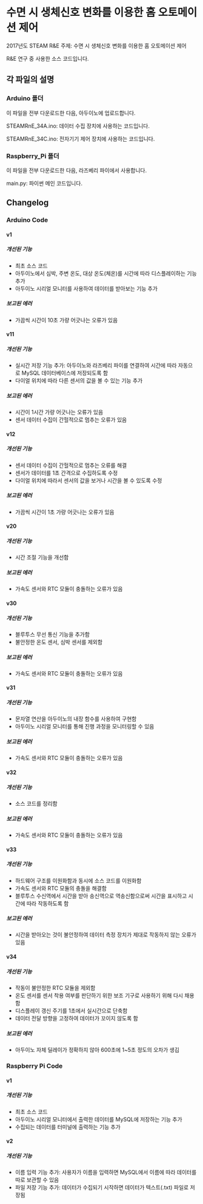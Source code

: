 # 수면 시 생체신호 변화를 이용한 홈 오토메이션 제어

2017년도 STEAM R&E
주제: 수면 시 생체신호 변화를 이용한 홈 오토메이션 제어

R&E 연구 중 사용한 소스 코드입니다.

## 각 파일의 설명

### Arduino 폴더

이 파일을 전부 다운로드한 다음, 아두이노에 업로드합니다.

STEAMRnE_34A.ino: 데이터 수집 장치에 사용하는 코드입니다.

STEAMRnE_34C.ino: 전자기기 제어 장치에 사용하는 코드입니다. 

### Raspberry_Pi 폴더

이 파일을 전부 다운로드한 다음, 라즈베리 파이에서 사용합니다.

main.py: 파이썬 메인 코드입니다.

## Changelog


### Arduino Code

#### v1
##### 개선된 기능
+ 최초 소스 코드
+ 아두이노에서 심박, 주변 온도, 대상 온도(체온)를 시간에 따라 디스플레이하는 기능 추가
+ 아두이노 시리얼 모니터를 사용하여 데이터를 받아보는 기능 추가
##### 보고된 에러
+ 가끔씩 시간이 10초 가량 어긋나는 오류가 있음

#### v11
##### 개선된 기능
+ 실시간 저장 기능 추가: 아두이노와 라즈베리 파이를 연결하여 시간에 따라 자동으로 MySQL 데이터베이스에 저장되도록 함
+ 다이얼 위치에 따라 다른 센서의 값을 볼 수 있는 기능 추가
##### 보고된 에러
+ 시간이 1시간 가량 어긋나는 오류가 있음
+ 센서 데이터 수집이 간헐적으로 멈추는 오류가 있음

#### v12
##### 개선된 기능
+ 센서 데이터 수집이 간헐적으로 멈추는 오류를 해결
+ 센서가 데이터를 1초 간격으로 수집하도록 수정
+ 다이얼 위치에 따라서 센서의 값을 보거나 시간을 볼 수 있도록 수정
##### 보고된 에러
+ 가끔씩 시간이 1초 가량 어긋나는 오류가 있음 

#### v20
##### 개선된 기능
+ 시간 조절 기능을 개선함
##### 보고된 에러
+ 가속도 센서와 RTC 모듈이 충돌하는 오류가 있음

#### v30
##### 개선된 기능
+ 블루투스 무선 통신 기능을 추가함
+ 불안정한 온도 센서, 심박 센서를 제외함
##### 보고된 에러
+ 가속도 센서와 RTC 모듈이 충돌하는 오류가 있음

#### v31
##### 개선된 기능
+ 문자열 연산을 아두이노의 내장 함수를 사용하여 구현함
+ 아두이노 시리얼 모니터를 통해 진행 과정을 모니터링할 수 있음
##### 보고된 에러
+ 가속도 센서와 RTC 모듈이 충돌하는 오류가 있음

#### v32
##### 개선된 기능
+ 소스 코드를 정리함
##### 보고된 에러
+ 가속도 센서와 RTC 모듈이 충돌하는 오류가 있음

#### v33
##### 개선된 기능
+ 하드웨어 구조를 이원화함과 동시에 소스 코드를 이원화함
+ 가속도 센서와 RTC 모듈의 충돌을 해결함
+ 블루투스 수신역에서 시간을 받아 송신역으로 역송신함으로써 시간을 표시하고 시간에 따라 작동하도록 함
##### 보고된 에러
+ 시간을 받아오는 것이 불안정하여 데이터 측정 장치가 제대로 작동하지 않는 오류가 있음

#### v34
##### 개선된 기능
+ 작동이 불안정한 RTC 모듈을 제외함
+ 온도 센서를 센서 착용 여부를 판단하기 위한 보조 기구로 사용하기 위해 다시 채용함
+ 디스플레이 갱신 주기를 1초에서 실시간으로 단축함
+ 데이터 전달 방향을 고정하여 데이터가 꼬이지 않도록 함
##### 보고된 에러
+ 아두이노 자체 딜레이가 정확하지 않아 600초에 1~5초 정도의 오차가 생김

### Raspberry Pi Code

#### v1
##### 개선된 기능
+ 최초 소스 코드
+ 아두이노 시리얼 모니터에서 출력한 데이터를 MySQL에 저장하는 기능 추가
+ 수집되는 데이터를 터미널에 출력하는 기능 추가

#### v2
##### 개선된 기능
+ 이름 입력 기능 추가: 사용자가 이름을 입력하면 MySQL에서 이름에 따라 데이터를 따로 보관할 수 있음
+ 파일 저장 기능 추가: 데이터가 수집되기 시작하면 데이터가 텍스트(.txt) 파일로 저장됨
